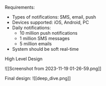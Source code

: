 Requirements:
- Types of notifications: SMS, email, push
- Devices supported: iOS, Android, PC
- Daily notifications:
	- 10 million push notifications
	- 1 million SMS messages
	- 5 million emails
- System should be soft real-time

High Level Design

![[Screenshot from 2023-11-19 01-26-59.png]]

Final design:
![[deep_dive.png]]

